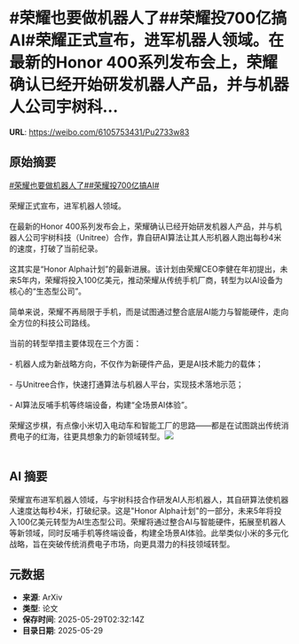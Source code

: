 # #荣耀也要做机器人了##荣耀投700亿搞AI#荣耀正式宣布，进军机器人领域。在最新的Honor 400系列发布会上，荣耀确认已经开始研发机器人产品，并与机器人公司宇树科...

**URL**: https://weibo.com/6105753431/Pu2733w83

## 原始摘要

<a href="https://m.weibo.cn/search?containerid=231522type%3D1%26t%3D10%26q%3D%23%E8%8D%A3%E8%80%80%E4%B9%9F%E8%A6%81%E5%81%9A%E6%9C%BA%E5%99%A8%E4%BA%BA%E4%BA%86%23&amp;extparam=%23%E8%8D%A3%E8%80%80%E4%B9%9F%E8%A6%81%E5%81%9A%E6%9C%BA%E5%99%A8%E4%BA%BA%E4%BA%86%23" data-hide=""><span class="surl-text">#荣耀也要做机器人了#</span></a><a href="https://m.weibo.cn/search?containerid=231522type%3D1%26t%3D10%26q%3D%23%E8%8D%A3%E8%80%80%E6%8A%95700%E4%BA%BF%E6%90%9EAI%23&amp;extparam=%23%E8%8D%A3%E8%80%80%E6%8A%95700%E4%BA%BF%E6%90%9EAI%23" data-hide=""><span class="surl-text">#荣耀投700亿搞AI#</span></a><br><br>荣耀正式宣布，进军机器人领域。<br><br>在最新的Honor 400系列发布会上，荣耀确认已经开始研发机器人产品，并与机器人公司宇树科技（Unitree）合作，靠自研AI算法让其人形机器人跑出每秒4米的速度，打破了当前纪录。<br><br>这其实是“Honor Alpha计划”的最新进展。该计划由荣耀CEO李健在年初提出，未来5年内，荣耀将投入100亿美元，推动荣耀从传统手机厂商，转型为以AI设备为核心的“生态型公司”。<br><br>简单来说，荣耀不再局限于手机，而是试图通过整合底层AI能力与智能硬件，走向全方位的科技公司路线。<br><br>当前的转型举措主要体现在三个方面：<br><br>- 机器人成为新战略方向，不仅作为新硬件产品，更是AI技术能力的载体；<br><br>- 与Unitree合作，快速打通算法与机器人平台，实现技术落地示范；<br><br>- AI算法反哺手机等终端设备，构建“全场景AI体验”。<br><br>荣耀这步棋，有点像小米切入电动车和智能工厂的思路——都是在试图跳出传统消费电子的红海，往更具想象力的新领域转型。<img style="" src="https://tvax4.sinaimg.cn/large/006Fd7o3gy1i1w4tkjeedj31jk112npd.jpg" referrerpolicy="no-referrer"><br><br>

## AI 摘要

荣耀宣布进军机器人领域，与宇树科技合作研发AI人形机器人，其自研算法使机器人速度达每秒4米，打破纪录。这是"Honor Alpha计划"的一部分，未来5年将投入100亿美元转型为AI生态型公司。荣耀将通过整合AI与智能硬件，拓展至机器人等新领域，同时反哺手机等终端设备，构建全场景AI体验。此举类似小米的多元化战略，旨在突破传统消费电子市场，向更具潜力的科技领域转型。

## 元数据

- **来源**: ArXiv
- **类型**: 论文
- **保存时间**: 2025-05-29T02:32:14Z
- **目录日期**: 2025-05-29
